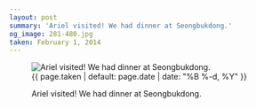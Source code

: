 ```yaml
---
layout: post
summary: 'Ariel visited! We had dinner at Seongbukdong.'
og_image: 281-480.jpg
taken: February 1, 2014
---
```


<figure class="post">
<img alt="Ariel visited! We had dinner at Seongbukdong." sizes="(min-width: 700px) 50vw, calc(100vw - 2rem)" src="{{ site.assets_url }}/281-240.jpg" srcset="{{ site.assets_url }}/281-480.jpg 480w, {{ site.assets_url }}/281-360.jpg 360w, {{ site.assets_url }}/281-240.jpg 240w, {{ site.assets_url }}/281-120.jpg 120w"/>
<figcaption>
<time>{{ page.taken | default: page.date | date: "%B %-d, %Y" }}</time>
<p>Ariel visited! We had dinner at Seongbukdong.</p>
</figcaption>
</figure>
